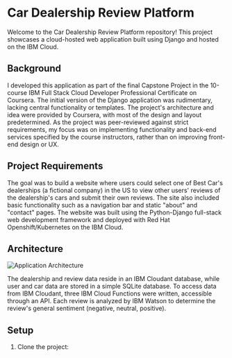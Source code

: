# Car Dealership Review Platform

Welcome to the Car Dealership Review Platform repository! This project showcases a cloud-hosted web application built using Django and hosted on the IBM Cloud.

## Background

I developed this application as part of the final Capstone Project in the 10-course IBM Full Stack Cloud Developer Professional Certificate on Coursera. The initial version of the Django application was rudimentary, lacking central functionality or templates. The project's architecture and idea were provided by Coursera, with most of the design and layout predetermined. As the project was peer-reviewed against strict requirements, my focus was on implementing functionality and back-end services specified by the course instructors, rather than on improving front-end design or UX.

## Project Requirements

The goal was to build a website where users could select one of Best Car's dealerships (a fictional company) in the US to view other users' reviews of the dealership's cars and submit their own reviews. The site also included basic functionality such as a navigation bar and static "about" and "contact" pages. The website was built using the Python-Django full-stack web development framework and deployed with Red Hat Openshift/Kubernetes on the IBM Cloud.

## Architecture

![Application Architecture](link-to-image)

The dealership and review data reside in an IBM Cloudant database, while user and car data are stored in a simple SQLite database. To access data from IBM Cloudant, three IBM Cloud Functions were written, accessible through an API. Each review is analyzed by IBM Watson to determine the review's general sentiment (negative, neutral, positive).

## Setup

1. Clone the project:

